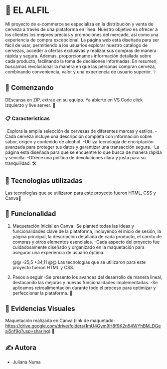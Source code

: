 # 🚀 EL ALFIL

Mi proyecto de e-commerce se especializa en la distribución y venta de cerveza a través de una plataforma en línea. Nuestro objetivo es ofrecer a los clientes los mejores precios y promociones del mercado, así como una experiencia de compra excepcional. La página web está diseñada para ser fácil de usar, permitiendo a los usuarios explorar nuestro catálogo de cervezas, acceder a ofertas exclusivas y realizar sus compras de manera rápida y segura. Además, proporcionamos información detallada sobre cada producto, facilitando la toma de decisiones informadas. En resumen, buscamos revolucionar la manera en que las personas compran cerveza, combinando conveniencia, valor y una experiencia de usuario superior. ✨

## 🏁 Comenzando

DEscansa en ZIP, extrae en su equipo. Ya abierto en VS Code click izquierzo y live server. 🎉

### 📋 Caracteristicas

-Explora la amplia selección de cervezas de diferentes marcas y estilos.
-Cada cerveza incluye una descripción completa con información sobre sabor, origen y contenido de alcohol.
-Utiliza tecnología de encriptación avanzada para proteger tus datos y garantizar una transacción segura.
-La página está diseñada para que se encuentre lo que busca de manera rápida y sencilla.
-Ofrece una política de devoluciones clara y justa para su tranquilidad. 🛠️

## 🚀 Tecnologias utilizadas

 Las tecnologías que se utilizaron para este proyecto fueron HTML, CSS y Canva🌟

## 🤝 Funcionalidad

1. Maquetación Inicial en Canva
-Se planteó todas las ideas y funcionalidades clave de la plataforma, incluyendo el inicio de sesión, la página principal, la descripción detallada de cada producto, el carrito de compras y otros elementos esenciales.
-Cada aspecto del proyecto fue cuidadosamente diseñado y organizado en la maquetación para asegurar una experiencia de usuario óptima.

	@@ -25,5 +34,11 @@ Las tecnologías que se utilizaron para este proyecto fueron HTML y CSS.
4. Pasos a seguir
-Se presento los avances del desarrollo de manera lineal, destacando las mejoras y nuevas funcionalidades implementadas.
-Se aplicamos retroalimentación durante todo el proceso para optimizar y perfeccionar la plataforma.
 👥

## 📝 Evidencias Visuales

Maquetación realizada en Canva (link de maquetado: https://drive.google.com/drive/folders/1mU4Gym9H8f9K2n54WYhBM_DGeai5nf9g?usp=sharing) 📌

## ✍️ Autora
- Juliana Numa
